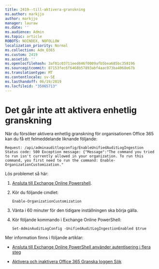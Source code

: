 ```yaml
---
title: 2419--till-aktivera-granskning
ms.author: markjjo
author: markjjo
manager: lauraw
ms.date: ''
ms.audience: Admin
ms.topic: article
ROBOTS: NOINDEX, NOFOLLOW
localization_priority: Normal
ms.collection: Adm_O365
ms.custom: 2419
ms.assetid: ''
ms.openlocfilehash: 3af01c03711eed646f0009afb5bea685bc358196
ms.sourcegitcommit: 87153fec6f6468b57893abf4aac073ba4068e67b
ms.translationtype: MT
ms.contentlocale: sv-SE
ms.lasthandoff: 06/19/2019
ms.locfileid: "35065713"
---
```

# <a name="unable-to-enable-unified-auditing"></a>Det går inte att aktivera enhetlig granskning

När du försöker aktivera enhetlig granskning för organisationen Office 365 kan du få ett felmeddelande liknande följande:

```
Request: /api/adminauditlogconfig/EnableUnifiedAuditLogIngestion Status code: 500 Exception message: {"Message":"The command you tried to run isn't currently allowed in your organization. To run this command, you first need to run the command: Enable-OrganizationCustomization."
```

Lös problemet så här:

1. [Ansluta till Exchange Online Powershell](https://docs.microsoft.com/powershell/exchange/exchange-online/connect-to-exchange-online-powershell/connect-to-exchange-online-powershell).

2. Kör du följande cmdlet:

   ```
   Enable-OrganizationCustomization
   ```

3. Vänta i 60 minuter för den tidigare inställningen ska börja gälla.

4. Kör följande kommando i Exchange Online PowerShell:

   ```
   Set-AdminAuditLogConfig -UnifiedAuditLogIngestionEnabled $true
   ```

Mer information finns i följande artiklar:

- [Ansluta till Exchange Online PowerShell använder autentisering i flera steg](https://docs.microsoft.com/powershell/exchange/exchange-online/connect-to-exchange-online-powershell/mfa-connect-to-exchange-online-powershell)

-  [Aktivera och inaktivera Office 365 Granska loggen Sök](https://docs.microsoft.com/office365/securitycompliance/turn-audit-log-search-on-or-off)
